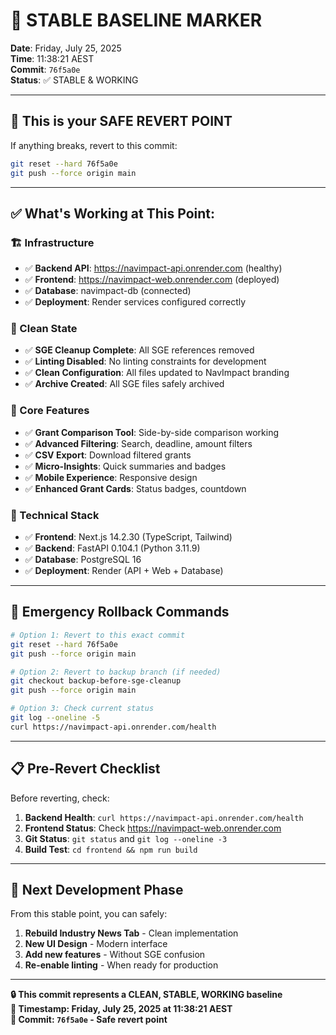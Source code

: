 # 🎯 STABLE BASELINE MARKER

**Date**: Friday, July 25, 2025  
**Time**: 11:38:21 AEST  
**Commit**: `76f5a0e`  
**Status**: ✅ STABLE & WORKING

---

## 📍 **This is your SAFE REVERT POINT**

If anything breaks, revert to this commit:

```bash
git reset --hard 76f5a0e
git push --force origin main
```

---

## ✅ **What's Working at This Point:**

### **🏗️ Infrastructure**
- ✅ **Backend API**: https://navimpact-api.onrender.com (healthy)
- ✅ **Frontend**: https://navimpact-web.onrender.com (deployed)
- ✅ **Database**: navimpact-db (connected)
- ✅ **Deployment**: Render services configured correctly

### **🧹 Clean State**
- ✅ **SGE Cleanup Complete**: All SGE references removed
- ✅ **Linting Disabled**: No linting constraints for development
- ✅ **Clean Configuration**: All files updated to NavImpact branding
- ✅ **Archive Created**: All SGE files safely archived

### **🎯 Core Features**
- ✅ **Grant Comparison Tool**: Side-by-side comparison working
- ✅ **Advanced Filtering**: Search, deadline, amount filters
- ✅ **CSV Export**: Download filtered grants
- ✅ **Micro-Insights**: Quick summaries and badges
- ✅ **Mobile Experience**: Responsive design
- ✅ **Enhanced Grant Cards**: Status badges, countdown

### **🔧 Technical Stack**
- ✅ **Frontend**: Next.js 14.2.30 (TypeScript, Tailwind)
- ✅ **Backend**: FastAPI 0.104.1 (Python 3.11.9)
- ✅ **Database**: PostgreSQL 16
- ✅ **Deployment**: Render (API + Web + Database)

---

## 🚨 **Emergency Rollback Commands**

```bash
# Option 1: Revert to this exact commit
git reset --hard 76f5a0e
git push --force origin main

# Option 2: Revert to backup branch (if needed)
git checkout backup-before-sge-cleanup
git push --force origin main

# Option 3: Check current status
git log --oneline -5
curl https://navimpact-api.onrender.com/health
```

---

## 📋 **Pre-Revert Checklist**

Before reverting, check:
1. **Backend Health**: `curl https://navimpact-api.onrender.com/health`
2. **Frontend Status**: Check https://navimpact-web.onrender.com
3. **Git Status**: `git status` and `git log --oneline -3`
4. **Build Test**: `cd frontend && npm run build`

---

## 🎯 **Next Development Phase**

From this stable point, you can safely:
1. **Rebuild Industry News Tab** - Clean implementation
2. **New UI Design** - Modern interface
3. **Add new features** - Without SGE confusion
4. **Re-enable linting** - When ready for production

---

**🔒 This commit represents a CLEAN, STABLE, WORKING baseline**  
**📅 Timestamp: Friday, July 25, 2025 at 11:38:21 AEST**  
**🎯 Commit: `76f5a0e` - Safe revert point** 